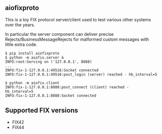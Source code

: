 aiofixproto
----
This is a toy FIX protocol server/client used to test various other systems over the years.

In particular the server component can deliver precise Rejects/BusinessMessageRejects for malformed custom messages with little extra code.

    $ pip install aiofixproto
    $ python -m aiofix.server &
    INFO:root:Serving on ('127.0.0.1', 8888)
    ...
    INFO:fix-1-127.0.0.1:49516:Socket connected
    INFO:fix-1-127.0.0.1:49516:post_login (server) reached - hb_interval=5

    $ python -m aiofix.client
    INFO:fix-1-127.0.0.1:8888:post_connect (client) reached - hb_interval=5
    INFO:fix-1-127.0.0.1:8888:Socket connected


Supported FIX versions
----
* FIX42
* FIX44
